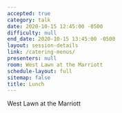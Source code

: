 ```yaml
---
accepted: true
category: talk
date: 2020-10-15 12:45:00 -0500
difficulty: null
end_date: 2020-10-15 13:45:00 -0500
layout: session-details
link: /catering-menus/
presenters: null
room: West Lawn at the Marriott
schedule-layout: full
sitemap: false
title: Lunch
---
```


West Lawn at the Marriott
